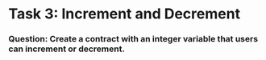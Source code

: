 # Task 3: Increment and Decrement

### Question: Create a contract with an integer variable that users can increment or decrement.